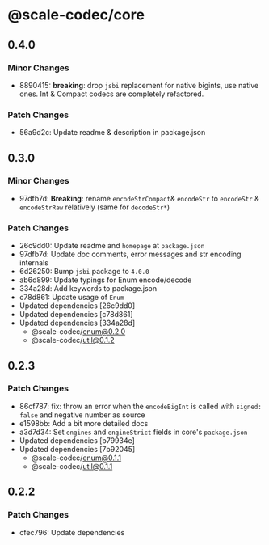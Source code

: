 # @scale-codec/core

## 0.4.0

### Minor Changes

-   8890415: **breaking**: drop `jsbi` replacement for native bigints, use native ones. Int & Compact codecs are completely refactored.

### Patch Changes

-   56a9d2c: Update readme & description in package.json

## 0.3.0

### Minor Changes

-   97dfb7d: **Breaking**: rename `encodeStrCompact`& `encodeStr` to `encodeStr` & `encodeStrRaw` relatively (same for `decodeStr*`)

### Patch Changes

-   26c9dd0: Update readme and `homepage` at `package.json`
-   97dfb7d: Update doc comments, error messages and str encoding internals
-   6d26250: Bump `jsbi` package to `4.0.0`
-   ab6d899: Update typings for Enum encode/decode
-   334a28d: Add keywords to package.json
-   c78d861: Update usage of `Enum`
-   Updated dependencies [26c9dd0]
-   Updated dependencies [c78d861]
-   Updated dependencies [334a28d]
    -   @scale-codec/enum@0.2.0
    -   @scale-codec/util@0.1.2

## 0.2.3

### Patch Changes

-   86cf787: fix: throw an error when the `encodeBigInt` is called with `signed: false` and negative number as source
-   e1598bb: Add a bit more detailed docs
-   a3d7d34: Set `engines` and `engineStrict` fields in core's `package.json`
-   Updated dependencies [b79934e]
-   Updated dependencies [7b92045]
    -   @scale-codec/enum@0.1.1
    -   @scale-codec/util@0.1.1

## 0.2.2

### Patch Changes

-   cfec796: Update dependencies
